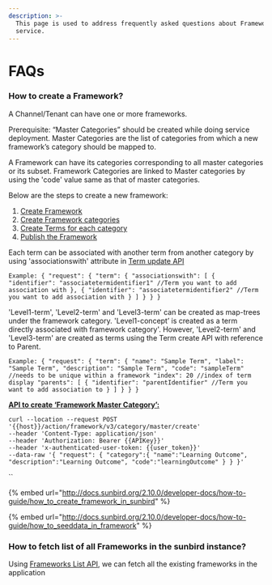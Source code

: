 ```yaml
---
description: >-
  This page is used to address frequently asked questions about Framework
  service.
---
```


# FAQs

### **How to create a Framework?**

A Channel/Tenant can have one or more frameworks.

Prerequisite: “Master Categories” should be created while doing service deployment. Master Categories are the list of categories from which a new framework’s category should be mapped to.

A Framework can have its categories corresponding to all master categories or its subset. Framework Categories are linked to Master categories by using the 'code' value same as that of master categories.

Below are the steps to create a new framework:

1. [Create Framework](http://docs.sunbird.org/latest/apis/framework/#operation/FrameworkV1CreatePost)
2. [Create Framework categories](http://docs.sunbird.org/latest/apis/framework/#operation/FrameworkV1CategoryCreatePost)
3. [Create Terms for each category](http://docs.sunbird.org/latest/apis/framework/#operation/FrameworkV1TermCreatePost)
4. [Publish the Framework](http://docs.sunbird.org/latest/apis/framework/#operation/publishFramework)

Each term can be associated with another term from another category by using 'associationswith' attribute in [Term update API](http://docs.sunbird.org/latest/apis/framework/#operation/FrameworkV1TermUpdateClass2Patch)

`Example: { "request": { "term": { "associationswith": [ { "identifier": "associatetermidentifier1" //Term you want to add association with }, { "identifier": "associatetermidentifier2" //Term you want to add association with } ] } } }`

'Level1-term', 'Level2-term' and 'Level3-term' can be created as map-trees under the framework category. 'Level1-concept’ is created as a term directly associated with framework category'. However, 'Level2-term' and 'Level3-term' are created as terms using the Term create API with reference to Parent.

`Example: { "request": { "term": { "name": "Sample Term", "label": "Sample Term", "description": "Sample Term", "code": "sampleTerm" //needs to be unique within a framework "index": 20 //index of term display "parents": [ { "identifier": "parentIdentifier" //Term you want to add association to } ] } } }`

[**API to create ‘Framework Master Category’:**](http://docs.sunbird.org/3.6.0/developer-docs/server-installation/knowledge-platform/#create-master-framework-category)

`curl --location --request POST '{{host}}/action/framework/v3/category/master/create'`\
`--header 'Content-Type: application/json'`\
`--header 'Authorization: Bearer {{APIKey}}'`\
`--header 'x-authenticated-user-token: {{user_token}}'`\
`--data-raw '{ "request": { "category":{ "name":"Learning Outcome", "description":"Learning Outcome", "code":"learningOutcome" } } }'`

\`\`

{% embed url="http://docs.sunbird.org/2.10.0/developer-docs/how-to-guide/how_to_create_framework_in_sunbird" %}

{% embed url="http://docs.sunbird.org/2.10.0/developer-docs/how-to-guide/how_to_seeddata_in_framework" %}

### How to fetch list of all Frameworks in the sunbird instance?

Using [Frameworks List API](http://docs.sunbird.org/latest/apis/framework/#operation/FrameworkV1ListPost), we can fetch all the existing frameworks in the application
